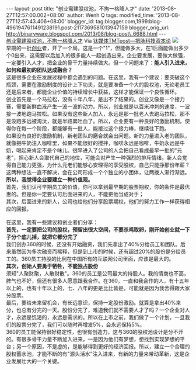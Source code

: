 --- layout: post title: "创业需建股权池，不拘一格降人才" date:
'2013-08-27T12:57:00.002+08:00' author: Wenh Q tags: modified\_time:
'2013-08-27T12:57:43.406+08:00' blogger\_id:
tag:blogger.com,1999:blog-4961947611491238191.post-2117369581013947159
blogger\_orig\_url:
http://binaryware.blogspot.com/2013/08/blog-post\_6688.html ---
[\
创业需建股权池，不拘一格降人才](http://www.tmtpost.com/59208.html)
Via [钛媒体TMTpost—把脉科技资本论](http://www.tmtpost.com/)
[![](http://www.tmtpost.com/wp-content/uploads/2013/08/137751495244-400x265.jpg)](http://www.tmtpost.com/?attachment_id=59207)\
早期的一批[创业](http://www.tmtpost.com/tag/chuangye "查看 创业 中的全部文章")者，开了一个局，这是一个"1"，但能做多大，在1后面能做出多少个0出来，这需要以后加入的很多能人一起创造出来。企业要发展，要做大做强，一定要引入人才，把企业的骨干力量持续做大。但一个问题来了：**能人引入进来，如何和最初的团队达成融合？**\
这是很多企业在发展过程中都会遇到的问题。在这里，我有一个建议：要突破这个瓶颈，需要在激励制度的设计上下功夫，就是要准备一个大的股权池，无论老员工还是后来者，都能企业价值的持续增长中获益，这样才能保证一个良性循环。\
创业首先是一个马拉松，没有十年八年，是出不了结果的。创业又像是一个接力赛，需要新鲜血液产生一波一波的动力。所以，创业就是以百米冲刺的速度，一波接一波地跑马拉松。如果没有这些新人加入，永远是那一批老人去跑马拉松，那不是没跑多远被淘汰，就是半路累吐血了。所以，企业要有一种良好的激励机制，使得你在每一个阶段，都能够有一批人，能接过这个接力棒，继续往下跑。\
如果没有良好的激励机制，新老团队的磨合就会出问题。新的力量进入老的团队，就像把牛奶注入咖啡里，如果不能很好的搅拌，咖啡永远是咖啡，牛奶永远是牛奶，喝起来肯定不是个味儿。很早进入了公司的人会把自己看成最早一批的"元老"，担心新人会取代自己的地位，可能会对产生一种强烈的排斥情绪。新人会觉得自己能力更强，为什么元老们能够心安理得的享受股权，自己只能挣那份年薪？这两种想法一直不解决，会在公司形成一个个独立的小团体，让两拨人渐行渐远。\
**所以，我觉得企业要建立一种价值观。**\
首先，我们认可早期员工的价值，你可以拿到最早期的股票期权，你的条件是最优惠的。但是你一定要认可后面进来的人，不能把他当成对手；\
其次，后面进来的新人，公司也给他们分享股票期权，他们的努力工作一样获得相应的回报。\
\
在这里，我有一些建议和创业者们分享：\
**首先，一定要把公司的股权，预留出很大空间，不要杀鸡取卵，刚开始创业就一下子分个底儿掉，就把它都分完了**\
我们创办360的时候，还没有开始融资，我们先拿出了40%分给员工和团队。后来虽然因为多次融资而稀释，但是到上市的时候，还有超过20%的股份是分给员工的。360员工持股的比例在中国所有的互联网公司里面，应该是最大的。\
**其次，创始人要勇于牺牲，不能独占股份**\
须知"人聚财聚，人散财散"。360的员工是公司最大的持股人。我的情商也不高，脾气也不好，但还有很多人愿意跟我合作。在360，一直和我合作的人，有十五年以上的，也有十年以上的，七、八年的更是比比皆是，可能就是因为我舍得跟大家分股票。\
最后，要给未来留机会，有长远意识，保持一定股份激励。就算是拿出40%来分，也总有分完的一天。股份分完了，难道我们就不需要人才了吗？一个企业对人才，永远是饥渴的，永远是需求的。所以在上市之前，我们做了一个计划，一旦我们的股票分完了，我们可以随时再增发5%，会永远保持5%。\
360的员工能保持很好稳定性，也很有创造力，这与360的股权池设计是分不开的。有很多骨干力量不断加入进来，一是因为他们有梦想，想找到实现梦想的平台；另一个原因，不是虚的，是能够得到更好的经济回报。所以，建立一个合理的股权蓄水池，才能不断的有"源头活水"注入进来，有新的力量来带动革新，这是企业发展壮大的一个关键。
